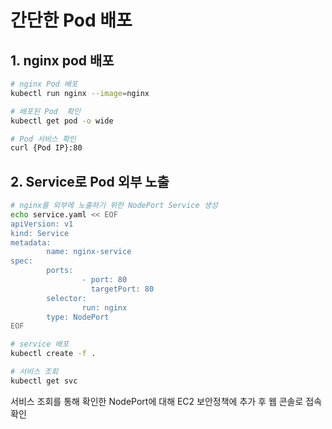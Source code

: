 # 간단한 Pod 배포

## 1. nginx pod 배포
```bash
# nginx Pod 배포
kubectl run nginx --image=nginx

# 배포된 Pod  확인
kubectl get pod -o wide

# Pod 서비스 확인
curl {Pod IP}:80
```

## 2. Service로 Pod 외부 노출
```bash
# nginx를 외부에 노출하기 위한 NodePort Service 생성
echo service.yaml << EOF
apiVersion: v1
kind: Service
metadata:
        name: nginx-service
spec:
        ports:
                - port: 80
                  targetPort: 80
        selector:
                run: nginx
        type: NodePort
EOF

# service 배포
kubectl create -f .

# 서비스 조회
kubectl get svc
```
서비스 조회를 통해 확인한 NodePort에 대해 EC2 보안정책에 추가 후 웹 콘솔로 접속 확인